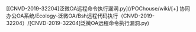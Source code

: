 [[CNVD-2019-32204]泛微OA远程命令执行漏洞.py](/POChouse/wiki/[+] 协同办公OA系统/Ecology-泛微OA/Bsh远程代码执行（CNVD-2019-32204）/[CNVD-2019-32204]泛微OA远程命令执行漏洞.py)
